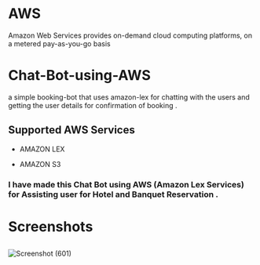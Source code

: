 # AWS

Amazon Web Services provides on-demand cloud computing platforms, on a metered pay-as-you-go basis

# Chat-Bot-using-AWS

a simple booking-bot that uses amazon-lex for chatting with the users and getting the user details for confirmation of booking . 

## Supported AWS Services
- AMAZON LEX

- AMAZON S3

### I have made this Chat Bot using AWS (Amazon Lex Services) for Assisting user for Hotel and Banquet Reservation .

# Screenshots

##
![Screenshot (601)](https://user-images.githubusercontent.com/83352826/188685510-2210b1a1-0955-4dc8-9a3b-cd802e61c173.png)

